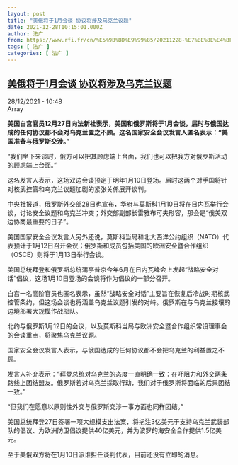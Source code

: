 ```yaml
---
layout: post
title: "美俄将于1月会谈 协议将涉及乌克兰议题"
date: 2021-12-28T10:15:01.000Z
author: 法广
from: https://www.rfi.fr/cn/%E5%9B%BD%E9%99%85/20211228-%E7%BE%8E%E4%BF%84%E5%B0%86%E4%BA%8E1%E6%9C%88%E4%BC%9A%E8%B0%88-%E5%8D%8F%E8%AE%AE%E5%B0%86%E6%B6%89%E5%8F%8A%E4%B9%8C%E5%85%8B%E5%85%B0%E8%AE%AE%E9%A2%98
tags: [ 法广 ]
categories: [ 法广 ]
---
```

<!--1640686501000-->
[美俄将于1月会谈 协议将涉及乌克兰议题](https://www.rfi.fr/cn/%E5%9B%BD%E9%99%85/20211228-%E7%BE%8E%E4%BF%84%E5%B0%86%E4%BA%8E1%E6%9C%88%E4%BC%9A%E8%B0%88-%E5%8D%8F%E8%AE%AE%E5%B0%86%E6%B6%89%E5%8F%8A%E4%B9%8C%E5%85%8B%E5%85%B0%E8%AE%AE%E9%A2%98)
------

<div>
<div>28/12/2021 - 10:48</div>Array<p><strong>                    美国白宫官员12月27日向法新社表示，美国和俄罗斯将于1月会谈，届时与俄国达成的任何协议都不会对乌克兰置之不顾。这名国家安全会议发言人匿名表示：“美国准备与俄罗斯交涉。”                </strong></p><div >                    <p>“我们坐下来谈时，俄方可以把其顾虑端上台面，我们也可以把我方对俄罗斯活动的顾虑端上台面。”</p><p>这名发言人表示，这场双边会谈预定于明年1月10日登场。届时这两个对手国将针对核武控管和乌克兰议题加剧的紧张关係展开谈判。</p><p>中央社报道，俄罗斯外交部28日也宣布，华府与莫斯科1月10日将在日内瓦举行会谈，讨论安全议题和乌克兰冲突；外交部副部长雷雅布可夫形容，那会是“俄美双边协商最重要的日子”。</p><p>美国国家安全会议发言人另外还说，莫斯科当局和北大西洋公约组织（NATO）代表预计于1月12日召开会议；俄罗斯和成员包括美国的欧洲安全暨合作组织（OSCE）则将于1月13日举行会谈。</p><p>美国总统拜登和俄罗斯总统蒲亭普京今年6月在日内瓦峰会上发起“战略安全对话”倡议，这场1月10日登场的会谈将作为倡议的一部分召开。</p><p>白宫一名高阶官员也匿名表示，虽然“战略安全对话”主要旨在恢复后冷战时期核武控管条约，但这场会谈也将涵盖乌克兰议题引发的对峙。俄罗斯在与乌克兰接壤的边境部署大规模作战部队。</p><p>北约与俄罗斯1月12日的会议，以及莫斯科当局与欧洲安全暨合作组织常设理事会的会谈重点，将聚焦乌克兰议题。</p><p>国家安全会议发言人表示，与俄国达成的任何协议都不会把乌克兰的利益置之不顾。</p><p>发言人补充表示：“拜登总统对乌克兰的态度一直明确一致：在吓阻力和外交两条路线上团结盟友。俄罗斯若对乌克兰採取行动，我们对于俄罗斯将面临的后果团结一致。”</p><p>“但我们在愿意以原则性外交与俄罗斯交涉一事方面也同样团结。”</p><p>美国总统拜登27日签署一项大规模支出法案，将挹注3亿美元于支持乌克兰武装部队的倡议、为欧洲防卫倡议提供40亿美元，并为波罗的海安全合作提供1.5亿美元。</p><p>至于美俄双方将在1月10日派谁担任谈判代表，目前还没有立即的消息。</p>                                            <div data-selfpromo-newsletter>    </div>    <div data-selfpromo-app>    </div>                </div>
</div>

